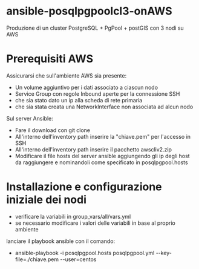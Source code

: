 # ansible-posqlpgpoolcl3-onAWS
Produzione di un cluster PostgreSQL + PgPool + postGIS con 3 nodi su AWS

# Prerequisiti AWS
Assicurarsi che sull'ambiente AWS sia presente:

* Un volume aggiuntivo per i dati associato a ciascun nodo
* Service Group con regole Inbound aperte per la connessione SSH
* che sia stato dato un ip alla scheda di rete primaria
* che sia stata creata una NetworkInterface non associata ad alcun nodo

Sul server Ansible:

* Fare il download con git clone
* All'interno dell'inventory path inserire la "chiave.pem" per l'accesso in SSH
* All'interno dell'inventory path inserire il pacchetto awscliv2.zip
* Modificare il file hosts del server ansible aggiungendo gli ip degli host da raggiungere e nominandoli come specificato in posqlpgpool.hosts

# Installazione e configurazione iniziale dei nodi 

* verificare la variabili in group_vars/all/vars.yml
* se necessario modificare i valori delle variabili in base al proprio ambiente

lanciare il playbook ansible con il comando:

* ansible-playbook -i posqlpgpool.hosts posqlpgpool.yml --key-file=./chiave.pem --user=centos
